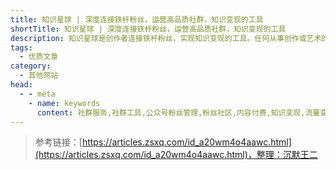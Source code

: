 ```yaml
---
title: 知识星球 | 深度连接铁杆粉丝，运营高品质社群，知识变现的工具
shortTitle: 知识星球 | 深度连接铁杆粉丝，运营高品质社群，知识变现的工具
description: 知识星球是创作者连接铁杆粉丝，实现知识变现的工具。任何从事创作或艺术的人，例如艺术家、工匠、教师、学术研究、科普等，只要能获得一千位铁杆粉丝，就足够生计无忧，自由创作。社群管理、内容沉淀、链接粉丝等就在知识星球。
tags:
  - 优质文章
category:
  - 其他网站
head:
  - - meta
    - name: keywords
      content: 社群服务,社群工具,公众号粉丝管理,粉丝社区,内容付费,知识变现,流量变现,粉丝经济,KOL,大 V,知识管理,内容沉淀,企业社区,内部论坛,小团队共享,私密圈,原名小密圈,小秘圈,小蜜圈
---
```




>参考链接：[https://articles.zsxq.com/id_a20wm4o4aawc.html](https://articles.zsxq.com/id_a20wm4o4aawc.html)，整理：沉默王二
